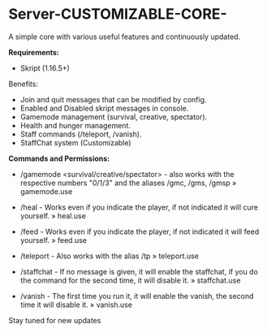# Server-CUSTOMIZABLE-CORE-

A simple core with various useful features and continuously updated.​

**Requirements:**
- Skript (1.16.5+)

Benefits:
- Join and quit messages that can be modified by config.
- Enabled and Disabled skript messages in console.
- Gamemode management (survival, creative, spectator).
- Health and hunger management.
- Staff commands (/teleport, /vanish).
- StaffChat system (Customizable)

**Commands and Permissions:**
- /gamemode <survival/creative/spectator> - also works with the respective numbers "0/1/3" and the aliases /gmc, /gms, /gmsp » gamemode.use

- /heal - Works even if you indicate the player, if not indicated it will cure yourself. » heal.use

- /feed - Works even if you indicate the player, if not indicated it will feed yourself. » feed.use

- /teleport <player> - Also works with the alias /tp <player> » teleport.use

- /staffchat - If no message is given, it will enable the staffchat, if you do the command for the second time, it will disable it. » staffchat.use

- /vanish - The first time you run it, it will enable the vanish, the second time it will disable it. » vanish.use

Stay tuned for new updates​
